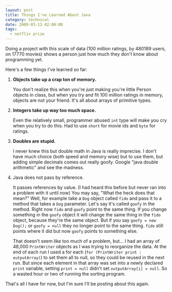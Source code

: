 ```yaml
---
layout: post
title: Things I've Learned About Java
category: technical
date: 2009-03-13 02:00:00
tags:
  - netflix prize
---
```

Doing a project with this scale of data (100 million ratings, by 480189 users, on 17770 movies) shows a person just how much they don't know about programming yet.

Here's a few things I've learned so far:

1. **Objects take up a crap ton of memory.**

   You don't realize this when you're just making you're little Person objects in class, but when you try and fit 100 million ratings in memory, objects are not your friend. It's all about arrays of primitive types.
1. **Integers take up way too much space.**

   Even the relatively small, programmer abused `int` type will make you cry when you try to do this. Had to use `short` for movie ids and `byte` for ratings.
1. **Doubles are stupid.**

   I never knew this but double math in Java is really imprecise. I don't have much choice (both speed and memory wise) but to use them, but adding simple decimals comes out really goofy. Google "java double arithmetic" and see the madness.

1. Java does not pass by reference.

   It passes references by value. (I had heard this before but never ran into a problem with it until now) You may say, "What the heck does that mean?"  Well, for example take a `Dog` object called `fido` and pass it to a method that takes a `Dog` parameter. Let's say it's called `goofy` in the method. Right now `fido` and `goofy` point to the same thing. If you change something in the `goofy` object it will change the same thing in the `fido` object, because they're the same object. But if you say `goofy = new Dog();`  or `goofy = null` they no longer point to the same thing. `fido` still points where it did but now `goofy` points to something else.

   That doesn't seem like too much of a problem, but... I had an array of 48,000 `PrintWriter` objects as I was trying to reorganize the data. At the end of each run I used  a for each (`for (PrintWriter print : outputArray)`) to set them all to null, so they could be reused in the next run. But since each element in that array was set into a newly declared `print` variable, setting `print = null` didn't set `outputArray[i] = null`. So a wasted hour or two of running the sorting program.

That's all I have for now, but I'm sure I'll be posting about this again.
